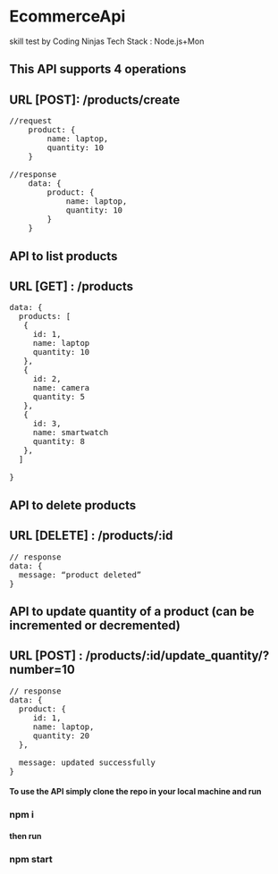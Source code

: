 # EcommerceApi
skill test by Coding Ninjas
Tech Stack : Node.js+Mon

## This API supports 4 operations


## URL [POST]: /products/create
<pre>
//request
    product: {
        name: laptop,
        quantity: 10
    }

//response
    data: {
        product: {
            name: laptop,
            quantity: 10
        }
    }
</pre>
## API to list products
## URL [GET] : /products
<pre>
data: {
  products: [
   {
     id: 1,
     name: laptop
     quantity: 10
   },
   {
     id: 2,
     name: camera
     quantity: 5
   },
   {
     id: 3,
     name: smartwatch
     quantity: 8
   },
  ]

}
</pre>
## API to delete products
## URL [DELETE] : /products/:id
<pre>
// response
data: {
  message: “product deleted”
}
</pre>

## API to update quantity of a product (can be incremented or decremented)
## URL [POST] : /products/:id/update_quantity/?number=10
<pre>
// response
data: {
  product: {
     id: 1,
     name: laptop,
     quantity: 20
  },

  message: updated successfully
}
</pre>
#### To use the API simply clone the repo in your local machine and run
### npm i
#### then run 
### npm start

